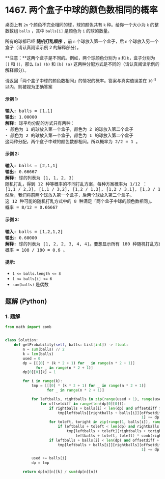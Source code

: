 # 1467. 两个盒子中球的颜色数相同的概率
桌面上有 `2n` 个颜色不完全相同的球，球的颜色共有 `k` 种。给你一个大小为 `k` 的整数数组 `balls` ，其中 `balls[i]` 是颜色为 `i` 的球的数量。

所有的球都已经 **随机打乱顺序** ，前 `n` 个球放入第一个盒子，后 `n` 个球放入另一个盒子（请认真阅读示例 2 的解释部分）。

**注意：**这两个盒子是不同的。例如，两个球颜色分别为 `a` 和 `b`，盒子分别为 `[]` 和 `()`，那么 `[a] (b)` 和 `[b] (a)` 这两种分配方式是不同的（请认真阅读示例的解释部分）。

请返回「两个盒子中球的颜色数相同」的情况的概率。答案与真实值误差在 <code>10<sup>-5</sup></code> 以内，则被视为正确答案

#### 示例 1:
<pre>
<strong>输入:</strong> balls = [1,1]
<strong>输出:</strong> 1.00000
<strong>解释:</strong> 球平均分配的方式只有两种：
- 颜色为 1 的球放入第一个盒子，颜色为 2 的球放入第二个盒子
- 颜色为 2 的球放入第一个盒子，颜色为 1 的球放入第二个盒子
这两种分配，两个盒子中球的颜色数都相同。所以概率为 2/2 = 1 。
</pre>

#### 示例 2:
<pre>
<strong>输入:</strong> balls = [2,1,1]
<strong>输出:</strong> 0.66667
<strong>解释:</strong> 球的列表为 [1, 1, 2, 3]
随机打乱，得到 12 种等概率的不同打乱方案，每种方案概率为 1/12 ：
[1,1 / 2,3], [1,1 / 3,2], [1,2 / 1,3], [1,2 / 3,1], [1,3 / 1,2], [1,3 / 2,1], [2,1 / 1,3], [2,1 / 3,1], [2,3 / 1,1], [3,1 / 1,2], [3,1 / 2,1], [3,2 / 1,1]
然后，我们将前两个球放入第一个盒子，后两个球放入第二个盒子。
这 12 种可能的随机打乱方式中的 8 种满足「两个盒子中球的颜色数相同」。
概率 = 8/12 = 0.66667
</pre>

#### 示例 3:
<pre>
<strong>输入:</strong> balls = [1,2,1,2]
<strong>输出:</strong> 0.60000
<strong>解释:</strong> 球的列表为 [1, 2, 2, 3, 4, 4]。要想显示所有 180 种随机打乱方案是很难的，但只检查「两个盒子中球的颜色数相同」的 108 种情况是比较容易的。
概率 = 108 / 180 = 0.6 。
</pre>

#### 提示:
* `1 <= balls.length <= 8`
* `1 <= balls[i] <= 6`
* `sum(balls)` 是偶数

## 题解 (Python)

### 1. 题解
```Python
from math import comb


class Solution:
    def getProbability(self, balls: List[int]) -> float:
        n = sum(balls) // 2
        k = len(balls)
        used = 0
        dp = [[[0] * (k * 2 + 1) for _ in range(n * 2 + 1)]
              for _ in range(n * 2 + 1)]
        dp[0][0][k] = 1

        for i in range(k):
            tmp = [[[0] * (k * 2 + 1) for _ in range(n * 2 + 1)]
                   for _ in range(n * 2 + 1)]

            for leftballs, rightballs in zip(range(used + 1), range(used, -1, -1)):
                for offsetdiff in range(len(dp[0][0])):
                    if rightballs + balls[i] < len(dp) and offsetdiff > 0:
                        tmp[leftballs][rightballs + balls[i]][offsetdiff -
                                                              1] += dp[leftballs][rightballs][offsetdiff] * comb(rightballs + balls[i], balls[i])
                    for toleft, toright in zip(range(1, balls[i]), range(balls[i] - 1, 0, -1)):
                        if leftballs + toleft < len(dp) and rightballs + toright < len(dp):
                            tmp[leftballs + toleft][rightballs + toright][offsetdiff] += dp[leftballs][rightballs][offsetdiff] * comb(
                                leftballs + toleft, toleft) * comb(rightballs + toright, toright)
                    if leftballs + balls[i] < len(dp) and offsetdiff + 1 < len(dp[0][0]):
                        tmp[leftballs + balls[i]][rightballs][offsetdiff +
                                                              1] += dp[leftballs][rightballs][offsetdiff] * comb(leftballs + balls[i], balls[i])

            used += balls[i]
            dp = tmp

        return dp[n][n][k] / sum(dp[n][n])
```

